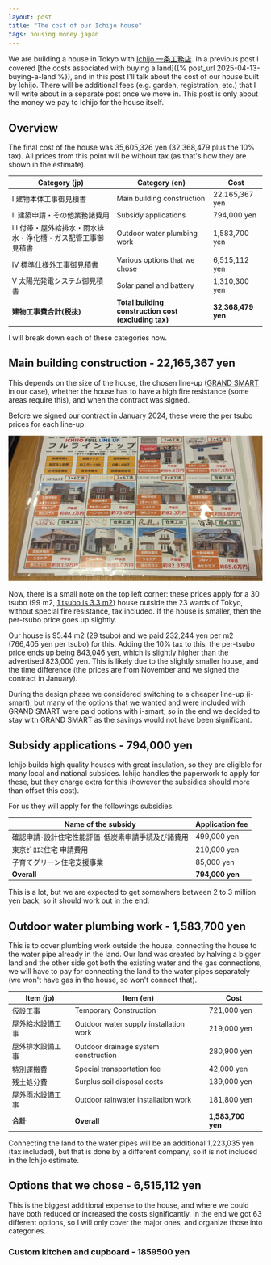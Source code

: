 ```yaml
---
layout: post
title: "The cost of our Ichijo house"
tags: housing money japan
---
```


We are building a house in Tokyo with [Ichijo 一条工務店](https://www.ichijo.co.jp/). In a previous post I covered [the costs associated with buying a land]({% post_url 2025-04-13-buying-a-land %}), and in this post I'll talk about the cost of our house built by Ichijo. There will be additional fees (e.g. garden, registration, etc.) that I will write about in a separate post once we move in. This post is only about the money we pay to Ichijo for the house itself.

<!--break-->

## Overview

The final cost of the house was 35,605,326 yen (32,368,479 plus the 10% tax). All prices from this point will be without tax (as that's how they are shown in the estimate).

| Category (jp) | Category (en) | Cost |
| --- | --- | --- |
| Ⅰ 建物本体工事御見積書 | Main building construction | 22,165,367 yen |
| Ⅱ 建築申請・その他業務諸費用 | Subsidy applications | 794,000 yen |
| Ⅲ 付帯・屋外給排水・雨水排水・浄化槽・ガス配管工事御見積書 | Outdoor water plumbing work | 1,583,700 yen |
| Ⅳ 標準仕様外工事御見積書 | Various options that we chose | 6,515,112 yen |
| Ⅴ 太陽光発電システム御見積書 | Solar panel and battery | 1,310,300 yen |
| **建物工事費合計(税抜)** | **Total building construction cost (excluding tax)** | **32,368,479 yen** |

I will break down each of these categories now.

## Main building construction - 22,165,367 yen

This depends on the size of the house, the chosen line-up ([GRAND SMART](https://www.ichijo.co.jp/lineup/grand-smart/) in our case), whether the house has to have a high fire resistance (some areas require this), and when the contract was signed.

Before we signed our contract in January 2024, these were the per tsubo prices for each line-up:

![Prices of various line-ups (as of November 2023)](/assets/2025-04-28-cost-of-our-ichijo-house/price-per-tsubo.jpg#lb)

Now, there is a small note on the top left corner: these prices apply for a 30 tsubo (99 m2, [1 tsubo is 3.3 m2](https://suumo.jp/article/oyakudachi/oyaku/sumai_nyumon/other/tsubo_heibei/)) house outside the 23 wards of Tokyo, without special fire resistance, tax included. If the house is smaller, then the per-tsubo price goes up slightly.

Our house is 95.44 m2 (29 tsubo) and we paid  232,244 yen per m2 (766,405 yen per tsubo) for this. Adding the 10% tax to this, the per-tsubo price ends up being 843,046 yen, which is slightly higher than the advertised 823,000 yen. This is likely due to the slightly smaller house, and the time difference (the prices are from November and we signed the contract in January).

During the design phase we considered switching to a cheaper line-up (i-smart), but many of the options that we wanted and were included with GRAND SMART were paid options with i-smart, so in the end we decided to stay with GRAND SMART as the savings would not have been significant.

## Subsidy applications - 794,000 yen

Ichijo builds high quality houses with great insulation, so they are eligible for many local and national subsides. Ichijo handles the paperwork to apply for these, but they charge extra for this (however the subsidies should more than offset this cost).

For us they will apply for the followings subsidies:

| Name of the subsidy | Application fee |
| --- | --- |
| 確認申請･設計住宅性能評価･低炭素申請手続及び諸費用 | 499,000 yen |
| 東京ｾﾞﾛｴﾐ住宅 申請費用 | 210,000 yen |
| 子育てグリーン住宅支援事業 | 85,000 yen |
| **Overall** | **794,000 yen** |

This is a lot, but we are expected to get somewhere between 2 to 3 million yen back, so it should work out in the end.

## Outdoor water plumbing work - 1,583,700 yen

This is to cover plumbing work outside the house, connecting the house to the water pipe already in the land. Our land was created by halving a bigger land and the other side got both the existing water and the gas connections, we will have to pay for connecting the land to the water pipes separately (we won't have gas in the house, so won't connect that).

| Item (jp) | Item (en) | Cost |
| --- | --- | --- |
| 仮設工事 | Temporary Construction | 721,000 yen |
| 屋外給水設備工事 | Outdoor water supply installation work | 219,000 yen |
| 屋外排水設備工事 | Outdoor drainage system construction | 280,900 yen |
| 特別運搬費 | Special transportation fee | 42,000 yen |
| 残土処分費 | Surplus soil disposal costs | 139,000 yen |
| 屋外雨水設備工事 | Outdoor rainwater installation work | 181,800 yen |
| **合計** | **Overall** | **1,583,700 yen** |

Connecting the land to the water pipes will be an additional 1,223,035 yen (tax included), but that is done by a different company, so it is not included in the Ichijo estimate.

## Options that we chose - 6,515,112 yen

This is the biggest additional expense to the house, and where we could have both reduced or increased the costs significantly. In the end we got 63 different options, so I will only cover the major ones, and organize those into categories.

### Custom kitchen and cupboard - 1859500 yen
